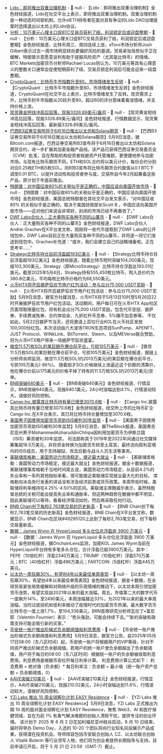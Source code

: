 - [Lido：即将推出双重治理机制](https://x.com/LidoFinance/status/1920813835058876520) - 📰 null - 【Lido：即将推出双重治理机制】金色财经报道，Lido在社交平台上表示，即将推出双重治理机制。双重治理机制是一种动态时间锁机制，允许stETH持有者在面对具有争议的Lido DAO治理提案时选择退出以太坊上的Lido协议。
- [分析：10万美元心理关口促BTC交易员获利了结，利润锁定后或迎盘整期](https://investorsking.com/2025/05/08/crypto-markets-surge-as-trump-teases-major-trade-pact-bitcoin-tests-key-resistance/) - 📰 null - 【分析：10万美元心理关口促BTC交易员获利了结，利润锁定后或迎盘整期】金色财经报道，比特币周三、周四连续上涨，eToro市场分析师Josh Gilbert表示过去一周市场明显转向更偏好风险的基调，贸易紧张局势似乎正在缓解，特朗普示意愿意谈判有助于提振风险资产（尤其是比特币）的情绪。BTC Markets加密货币分析师Rachael Lucas则认为，10万美元等具有心理意义的整数关口通常会促使短期获利了结，交易员锁定利润后可能会迎来一段盘整期。
- [CryptoQuant：比特币牛市指数升至80，市场情绪发生反转]() - 📰 null - 【CryptoQuant：比特币牛市指数升至80，市场情绪发生反转】金色财经报道，CryptoQuant在社交平台上表示，比特币情绪发生了反转。现货需求上升，比特币的牛市指数从20跃升至80。超过60的评分意味着看涨情绪，并支持价格上涨。
- [现货黄金短线冲高后回落，现报3326.89美元/盎司]() - 📰 null - 【现货黄金短线冲高后回落，现报3326.89美元/盎司】金色财经报道，行情数据显示，现货黄金短线冲高后回落，最新报3326.89美元/盎司。
- [巴西B3证券交易所将于6月16日推出以太坊和Solana期货]() - 📰 null - 【巴西B3证券交易所将于6月16日推出以太坊和Solana期货】5月9日消息，据Bitcoin.com报道，巴西证券交易所B3宣布将于6月16日推出以太坊和Solana期货合约，进一步扩展其加密金融产品线。该产品已获得巴西证券交易委员会（CVM）批准，旨在帮助机构投资者规避资产托管难题，更便捷地参与加密市场。与现有比特币期货不同，ETH和SOL合约将以美元计价，每份合约分别对应0.25枚ETH和5枚SOL。同时B3宣布将比特币期货合约面值从0.1 BTC下调至0.01 BTC，以提升流动性和投资者参与度。交易所自今年2月起筹备这些产品，原计划于年底前推出。
- [特朗普：对中国征收80%的关税似乎是正确的，中国应该向美国开放市场](https://truthsocial.com/@realDonaldTrump/posts/114477628854583525) - 📰 null - 【特朗普：对中国征收80%的关税似乎是正确的，中国应该向美国开放市场】金色财经报道，美国总统特朗普在其社交平台发文表示，“对中国征收 80% 的关税似乎是正确的，取决于美国财政部长Scott B 。中国应该向美国开放市场——这对他们来说会非常好，封闭的市场已经不再奏效了。”
- [DWF Labs合伙人：正大量购买各种不同的山寨币](https://x.com/ag_dwf/status/1920799162330697894) - 📰 null - 【DWF Labs合伙人：正大量购买各种不同的山寨币】金色财经报道，DWF Labs合伙人Andrei Grachev在X平台发文称，刚刚将一些代币提取到了DWF Labs的公开钱包中，DWF Labs目前正在大量购买各种不同的山寨币，并将逐一将它们发送到钱包中。Grachev补充道：“或许，我们会建立自己的战略储备呢。正在思考中……”
- [Strategy比特币持仓目前浮盈超193亿美元]() - 📰 null - 【Strategy比特币持仓目前浮盈超193亿美元】金色财经报道，随着比特币短时突破104,000美元，现报103,300美元，Strategy（原MicroStrategy）比特币持仓浮盈达193.01亿美元。截至2025年5月4日，Strategy持有555,450枚比特币，购入总价约为380.8亿美元，平均每枚比特币价格约为68,550美元。
- [火币HTX将开启披萨狂欢节用户红包活动：参与瓜分75,000 USDT奖励]() - 📰 null - 【火币HTX将开启披萨狂欢节用户红包活动：参与瓜分75,000 USDT奖励】5月9日消息，据官方社媒消息，火币HTX将于5月13日10时至5月26日22时开展披萨狂欢节用户红包活动。活动期间，用户每日可在火币HTX App社区页面领取限量红包，将有机会瓜分75,000 USDT奖励，包含代币空投、披萨券、手续费减免券、合约体验金、九折杠杆币息券、5%赚币加息券等。 
不仅如此，5月22日披萨节当天，还将邀请上百位行业KOL在火币社区发放100,000份红包。本次活动由六大波场TRON生态项目SunPump、APENFT、JUST Protocol、WINkLink、BitTorrent、Steem，以及MEVerse联合赞助，将为火币HTX用户带来一场披萨节狂欢盛宴。
- [做空11.5万枚SOL的某巨鲸在爆仓前平仓，亏损105万美元]() - 📰 null - 【做空11.5万枚SOL的某巨鲸在爆仓前平仓，亏损105万美元】金色财经报道，据链上分析师余烬监测，做空11.5万枚SOL(约2013万美元)的某巨鲸在爆仓前平仓，亏损105万美元(-86%)。 
随着刚才SOL价格继续上涨逼近这个巨鲸的清算价，他在爆仓价前以175美元的价格平掉了持有的11.5万枚SOL(约2013万美元)空单。
- [BNB突破640美元]() - 📰 null - 【BNB突破640美元】金色财经报道，行情显示，BNB突破640美元，现报640.1美元，24小时涨幅达到4.1%，行情波动较大，请做好风险控制。
- [Cango Inc.披露其比特币持有量已增至3070.6枚](https://x.com/Cango_Group/status/1920770755144372643) - 📰 null - 【Cango Inc.披露其比特币持有量已增至3070.6枚】金色财经报道，纽交所上市的比特币矿企Cango Inc.在X平台表示，其已将比特币持仓量增加至3070.6枚。
- [美国男子因使用加密货币资助ISIS被判30年监禁]() - 📰 null - 【美国男子因使用加密货币资助ISIS被判30年监禁】5月9日消息，据TheBlock报道，美国弗吉尼亚州男子MohammedAzharuddinChhipa因利用加密货币为伊斯兰国（ISIS）筹资被判30年监禁。 
司法部称其于2019年至2022年间通过社交媒体筹集超18.5万美元，并将资金转换为加密货币转至土耳其，最终流向叙利亚境内的ISIS成员，用于支持越狱、攻击后勤与战斗人员生活等事务。
- [美联储库格勒：美国劳动力市场稳定，接近最大就业]() - 📰 null - 【美联储库格勒：美国劳动力市场稳定，接近最大就业】金色财经报道，据金十数据报道，美联储理事库格勒于当地时间周五说，美国劳动力市场稳定，从目前4.2%的失业率和一系列其他指标来看，很可能接近美联储实现就业最大化的目标。 
库格勒向冰岛央行发表的讲话没有涉及经济前景或货币政策。本周早些时候，美联储将利率维持在4.25%-4.50%的区间。美联储主席鲍威尔表示，虽然特朗普总统的关税可能会提高失业率和通胀率，但这两种趋势在数据中都不明显，因此美联储可以等待，看看经济情况如何，然后再采取任何行动。
- [BNB Chain创下每秒2,763笔交易的历史新高](https://x.com/BNBCHAIN/status/1920795937338798134) - 📰 null - 【BNB Chain创下每秒2,763笔交易的历史新高】金色财经报道，BNB Chain在X平台发文称，数据显示，BNB Chain在区块#49295120上达到了每秒2,763笔交易，创下每秒交易量新高。
- [数据：James Wynn 在 HyperLiquid 多头仓位总浮盈逾 3900 万美元]() - 📰 null - 【数据：James Wynn 在 HyperLiquid 多头仓位总浮盈逾 3900 万美元】金色财经报道，据OnchainLens监测，加密KOL James Wynn当前在HyperLiquid平台持有多笔多头仓位，合计浮盈已超3900万美元。其中：PEPE（10倍杠杆）浮盈2340万美元；TRUMP（10倍杠杆）浮盈570万美元；BTC（40倍杠杆）浮盈496万美元；FARTCOIN（5倍杠杆）浮盈445万美元。
- [以太坊一周狂飙30%，有望创4年以来最佳单周表现]() - 📰 null - 【以太坊一周狂飙30%，有望创4年以来最佳单周表现】金色财经报道，据金十数据，在全球贸易紧张局势缓解和对网络升级的乐观情绪的推动下，以太坊本周引领加密货币涨势，有望实现自2021年以来的最大涨幅。周五，市值第二大的数字代币一度飙升14%，至2490美元，本周涨幅接近33%，为2021年以来的最大单周涨幅，当时过度投机和低利率推动了疫情时代的加密货币热潮。最大数字货币比特币也一度上涨1.7%，至104,336美元，BRN首席研究分析师瓦伦丁•富尼耶（Valentin Fournier）表示：“势头强劲，可能会持续下去。”“新的突破和政策支持可能会吸引新的买家。”
- [币安统一账户推出阶梯式负余额阈值和利息费用]() - 📰 null - 【币安统一账户推出阶梯式负余额阈值和利息费用】5月9日消息，据官方公告，自2025年05月17日08:00（东八区时间）起，币安统一账户将根据用户的VIP等级，针对不同资产推出阶梯式负余额阈值。若用户的统一账户里负余额超出了负余额阈值，用户将于每日的08:00（东八区时间）根据统一账户的负余额被收取利息费用。利息费用是根据币安杠杆每日利率计算。 
利息费用计算公式如下： 
利息费用 = 绝对值（负余额）* 每日利率注：负余额 = 最小值（统一账户资产总额 + 负余额阈值，0）
- [AAVE突破210美元]() - 📰 null - 【AAVE突破210美元】金色财经报道，行情显示，AAVE突破210美元，现报210.02美元，24小时涨幅达到11.6%，行情波动较大，请做好风险控制。
- [YZi Labs 推出 10 周全球孵化计划 EASY Residence](https://x.com/yzilabs/status/1914760145806278745?s=46&t=7RTNit9pjAvr-004tGxCSg) - 📰 null - 【YZi Labs 推出 10 周全球孵化计划 EASY Residence】5月9日消息，YZi Labs 正式推出为期 10 周的面对面全球孵化计划 EASY Residence，聚焦 Web3、AI 和医疗保健领域，旨在为前 1% 有勇气解决难题的创始人清除干扰，提供专注的创业环境。 
该计划于 2025 年 6 月 2 日在加利福尼亚州硅谷启动，8 月 10 日结束，届时将举办 Demo Day，入选的 10-20 个团队将向行业知名风投展示产品成果，获得潜在投资机会。导师阵容包括币安联合创始人 CZ、以太坊联合创始人 Vitalik Buterin 等行业领军人物，他们将为创业者提供长期指导与支持。目前申请已开启，将于 5 月 21 日 23:59（GMT-7）截止。
